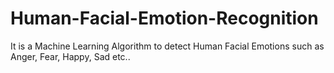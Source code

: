 # Human-Facial-Emotion-Recognition
It is a Machine Learning Algorithm to detect Human Facial Emotions such as Anger, Fear, Happy, Sad etc..
